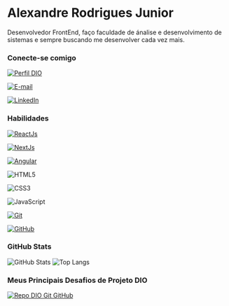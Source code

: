 # Alexandre Rodrigues Junior

Desenvolvedor FrontEnd, faço faculdade de ánalise e desenvolvimento de sistemas e sempre buscando me desenvolver cada vez mais.

### Conecte-se comigo

[![Perfil DIO](https://img.shields.io/badge/-Meu%20Perfil%20na%20DIO-30A3DC?style=for-the-badge)](https://web.dio.me/users/alexanroju)

[![E-mail](https://img.shields.io/badge/-Email-000?style=for-the-badge&logo=microsoft-outlook&logoColor=E94D5F)](mailto:al860270@gmail.com)

[![LinkedIn](https://img.shields.io/badge/-LinkedIn-000?style=for-the-badge&logo=linkedin&logoColor=30A3DC)](https://www.linkedin.com/in/juniorr-rodriguez/)

### Habilidades

[![ReactJs](https://img.shields.io/badge/React-000?style=for-the-badge&logo=React&logoColor=30A3DC)](https://react.dev/)

[![NextJs](https://img.shields.io/badge/NextJs-000?style=for-the-badge&logo=React&logoColor=30A3DC)](https://nextjs.org/)

[![Angular](https://img.shields.io/badge/Angular-000?style=for-the-badge&logo=Angular&logoColor=30A3DC)](https://angular.io/)

![HTML5](https://img.shields.io/badge/HTML-000?style=for-the-badge&logo=html5&logoColor=30A3DC)

![CSS3](https://img.shields.io/badge/CSS3-000?style=for-the-badge&logo=css3&logoColor=E94D5F)

![JavaScript](https://img.shields.io/badge/JavaScript-000?style=for-the-badge&logo=javascript&logoColor=30A3DC)

[![Git](https://img.shields.io/badge/Git-000?style=for-the-badge&logo=git&logoColor=E94D5F)](https://git-scm.com/doc)

[![GitHub](https://img.shields.io/badge/GitHub-000?style=for-the-badge&logo=github&logoColor=30A3DC)](https://docs.github.com/)


### GitHub Stats

![GitHub Stats](https://github-readme-stats.vercel.app/api?username=juniorxzx&theme=transparent&bg_color=000&border_color=30A3DC&show_icons=true&icon_color=30A3DC&title_color=E94D5F&text_color=FFF)
![Top Langs](https://github-readme-stats-git-masterrstaa-rickstaa.vercel.app/api/top-langs/?username=juniorxzx&layout=compact&bg_color=000&border_color=30A3DC&title_color=E94D5F&text_color=FFF)

### Meus Principais Desafios de Projeto DIO


[![Repo DIO Git GitHub](https://github-readme-stats.vercel.app/api/pin/?username=juniorxzx&repo=dio-lab-open-source&bg_color=000&border_color=30A3DC&show_icons=true&icon_color=30A3DC&title_color=E94D5F&text_color=FFF)](https://github.com/elidianaandrade/dio-lab-open-source)



